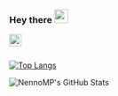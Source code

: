 ### Hey there <img src="https://media.giphy.com/media/hvRJCLFzcasrR4ia7z/giphy.gif" width="25px">
<a href="https://www.linkedin.com/in/matteo-pinna/">
  <img align="left" alt="Abhishek's LinkedIN" width="22px" src="https://raw.githubusercontent.com/peterthehan/peterthehan/master/assets/linkedin.svg" />
</a>

<br />
<br />

[![Top Langs](https://github-readme-stats.vercel.app/api/top-langs/?username=nennomp&layout=compact&theme=chartreuse-dark&hide=tex)](https://github.com/anuraghazra/github-readme-stats)

![NennoMP's GitHub Stats](https://github-readme-stats.vercel.app/api?username=nennomp&show_icons=true&theme=chartreuse-dark)
